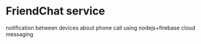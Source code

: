# FriendChat service
notification between devices about phone call using nodejs+firebase cloud messaging
